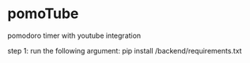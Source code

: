 # pomoTube
pomodoro timer with youtube integration

step 1:
run the following argument:
pip install /backend/requirements.txt
